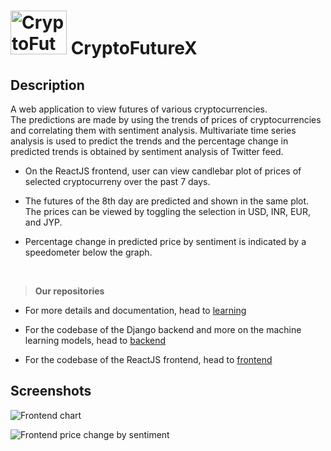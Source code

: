 <div>
  <h1>
    <img src="https://drive.google.com/uc?export=view&id=1QRKYXj1G_iC_TNUmVjput7McLgBTt_hi" alt="CryptoFutureX logo" width="90" height="70">
    </a>
    CryptoFutureX
  </h1>
</div>

## Description
A web application to view futures of various cryptocurrencies. <br>
The predictions are made by using the trends of prices of cryptocurrencies and correlating them with sentiment analysis. Multivariate time series analysis is used to predict the trends and the percentage change in predicted trends is obtained by sentiment analysis of Twitter feed.

* On the ReactJS frontend, user can view candlebar plot of prices of selected cryptocurreny over the past 7 days.

* The futures of the 8th day are predicted and shown in the same plot. The prices can be viewed by toggling the selection in USD, INR, EUR, and JYP.

* Percentage change in predicted price by sentiment is indicated by a speedometer below the graph.

<br>

> **Our repositories** <br>

- For more details and documentation, head to [learning](https://github.com/CryptoFutureX/learning)

- For the codebase of the Django backend and more on the machine learning models, head to [backend](https://github.com/CryptoFutureX/backend)

- For the codebase of the ReactJS frontend, head to [frontend](https://github.com/CryptoFutureX/frontend)

## Screenshots

![Frontend chart](https://drive.google.com/uc?export=view&id=1BatbWAlAM_YWOW8h1L7aGIuLmohXISBL)

![Frontend price change by sentiment](https://drive.google.com/uc?export=view&id=1eSv2hOyChO9syV-e279FsEajviKW_tod)

